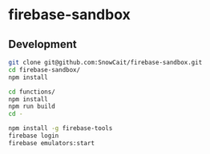 # firebase-sandbox

## Development

```bash
git clone git@github.com:SnowCait/firebase-sandbox.git
cd firebase-sandbox/
npm install

cd functions/
npm install
npm run build
cd -

npm install -g firebase-tools
firebase login
firebase emulators:start
```
